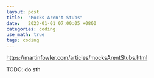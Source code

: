 ```yaml
---
layout: post
title:  "Mocks Aren't Stubs"
date:   2023-01-01 07:00:05 +0800
categories: coding
use_math: true
tags: coding
---
```



https://martinfowler.com/articles/mocksArentStubs.html

TODO: do sth


